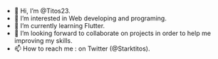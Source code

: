 - 👋 Hi, I’m @Titos23.
- 👀 I’m interested in Web developing and programing.
- 🌱 I’m currently learning Flutter.
- 💞️ I’m looking forward to collaborate on projects in order to help me improving my skills.
- 📫 How to reach me : on Twitter (@Starktitos).

<!---
Titos23/Titos23 is a ✨ special ✨ repository because its `README.md` (this file) appears on your GitHub profile.
You can click the Preview link to take a look at your changes.
--->

